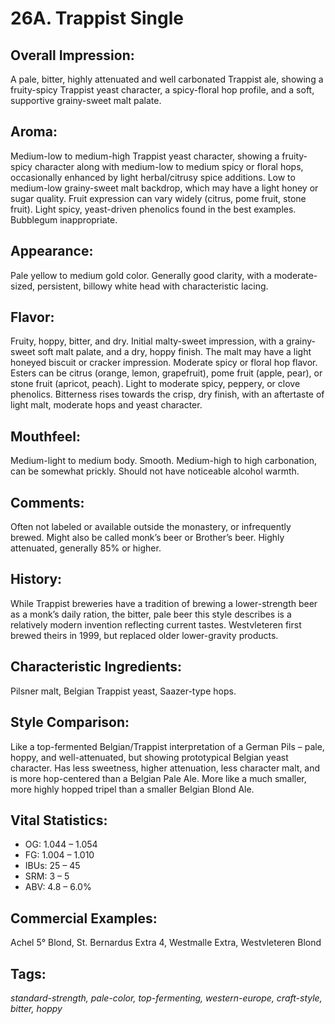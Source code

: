 # 26A. Trappist Single

## Overall Impression: 

A pale, bitter, highly attenuated and well carbonated Trappist ale, showing a fruity-spicy Trappist yeast character, a spicy-floral hop profile, and a soft, supportive grainy-sweet malt palate. 

## Aroma: 

Medium-low to medium-high Trappist yeast character, showing a fruity-spicy character along with medium-low to medium spicy or floral hops, occasionally enhanced by light herbal/citrusy spice additions. Low to medium-low grainy-sweet malt backdrop, which may have a light honey or sugar quality. Fruit expression can vary widely (citrus, pome fruit, stone fruit). Light spicy, yeast-driven phenolics found in the best examples. Bubblegum inappropriate.

## Appearance: 

Pale yellow to medium gold color. Generally good clarity, with a moderate-sized, persistent, billowy white head with characteristic lacing.

## Flavor: 

Fruity, hoppy, bitter, and dry. Initial malty-sweet impression, with a grainy-sweet soft malt palate, and a dry, hoppy finish. The malt may have a light honeyed biscuit or cracker impression. Moderate spicy or floral hop flavor. Esters can be citrus (orange, lemon, grapefruit), pome fruit (apple, pear), or stone fruit (apricot, peach). Light to moderate spicy, peppery, or clove phenolics. Bitterness rises towards the crisp, dry finish, with an aftertaste of light malt, moderate hops and yeast character.

## Mouthfeel: 

Medium-light to medium body. Smooth. Medium-high to high carbonation, can be somewhat prickly. Should not have noticeable alcohol warmth.

## Comments: 

Often not labeled or available outside the monastery, or infrequently brewed. Might also be called monk’s beer or Brother’s beer. Highly attenuated, generally 85% or higher.

## History: 

While Trappist breweries have a tradition of brewing a lower-strength beer as a monk’s daily ration, the bitter, pale beer this style describes is a relatively modern invention reflecting current tastes. Westvleteren first brewed theirs in 1999, but replaced older lower-gravity products.

## Characteristic Ingredients: 

Pilsner malt, Belgian Trappist yeast, Saazer-type hops.

## Style Comparison: 

Like a top-fermented Belgian/Trappist interpretation of a German Pils – pale, hoppy, and well-attenuated, but showing prototypical Belgian yeast character. Has less sweetness, higher attenuation, less character malt, and is more hop-centered than a Belgian Pale Ale. More like a much smaller, more highly hopped tripel than a smaller Belgian Blond Ale.

## Vital Statistics:	

- OG:	1.044 – 1.054
- FG:	1.004 – 1.010
- IBUs:	25 – 45	
- SRM:	3 – 5	
- ABV:	4.8 – 6.0%

## Commercial Examples: 

Achel 5° Blond, St. Bernardus Extra 4, Westmalle Extra, Westvleteren Blond

## Tags: 

_standard-strength, pale-color, top-fermenting, western-europe, craft-style, bitter, hoppy_
